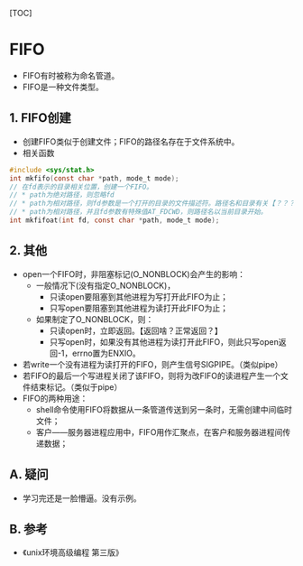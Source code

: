 [TOC]

# FIFO
* FIFO有时被称为命名管道。
* FIFO是一种文件类型。

## 1. FIFO创建
* 创建FIFO类似于创建文件；FIFO的路径名存在于文件系统中。
* 相关函数
```c
#include <sys/stat.h>
int mkfifo(const char *path, mode_t mode);
// 在fd表示的目录相关位置，创建一个FIFO。
// * path为绝对路径，则忽略fd
// * path为相对路径，则fd参数是一个打开的目录的文件描述符。路径名和目录有关【？？？】
// * path为相对路径，并且fd参数有特殊值AT_FDCWD，则路径名以当前目录开始。
int mkfifoat(int fd, const char *path, mode_t mode);
```

## 2. 其他
* open一个FIFO时，非阻塞标记(O_NONBLOCK)会产生的影响：
    * 一般情况下(没有指定O_NONBLOCK)，
        * 只读open要阻塞到其他进程为写打开此FIFO为止；
        * 只写open要阻塞到其他进程为读打开此FIFO为止；
    * 如果制定了O_NONBLOCK，则：
        * 只读open时，立即返回。【返回啥？正常返回？】
        * 只写open时，如果没有其他进程为读打开此FIFO，则此只写open返回-1，errno置为ENXIO。
* 若write一个没有进程为读打开的FIFO，则产生信号SIGPIPE。（类似pipe）
* 若FIFO的最后一个写进程关闭了该FIFO，则将为改FIFO的读进程产生一个文件结束标记。（类似于pipe）
* FIFO的两种用途：
    * shell命令使用FIFO将数据从一条管道传送到另一条时，无需创建中间临时文件；
    * 客户——服务器进程应用中，FIFO用作汇聚点，在客户和服务器进程间传递数据；

## A. 疑问
* 学习完还是一脸懵逼。没有示例。

## B. 参考
* 《unix环境高级编程 第三版》

